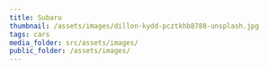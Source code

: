 ```yaml
---
title: Subaru
thumbnail: /assets/images/dillon-kydd-pcztkhb8788-unsplash.jpg
tags: cars
media_folder: src/assets/images/
public_folder: /assets/images/
---
```

